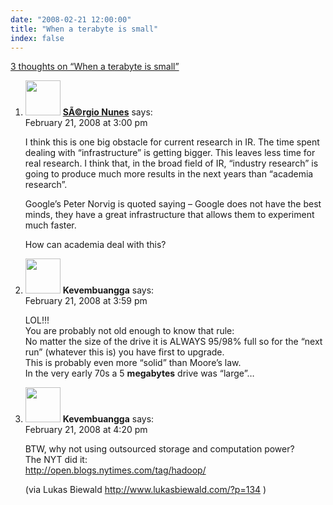```yaml
---
date: "2008-02-21 12:00:00"
title: "When a terabyte is small"
index: false
---
```


[3 thoughts on &ldquo;When a terabyte is small&rdquo;](/lemire/blog/2008/02-21-when-a-terabyte-is-small)

<ol class="comment-list">
<li id="comment-49739" class="comment even thread-even depth-1">
<div class="comment-author vcard">
<img alt src="https://secure.gravatar.com/avatar/?s=56&#038;d=mm&#038;r=g" srcset="https://secure.gravatar.com/avatar/?s=112&#038;d=mm&#038;r=g 2x" class="avatar avatar-56 photo avatar-default" height="56" width="56" decoding="async" /> <b class="fn"><a href="http://sergionunes.com/" class="url" rel="ugc external nofollow">SÃ©rgio Nunes</a></b> <span class="says">says:</span> </div>
<div class="comment-metadata"><time datetime="2008-02-21T15:00:35+00:00">February 21, 2008 at 3:00 pm</time></a> </div>
<div class="comment-content">
<p>I think this is one big obstacle for current research in IR. The time spent dealing with &ldquo;infrastructure&rdquo; is getting bigger. This leaves less time for real research. I think that, in the broad field of IR, &ldquo;industry research&rdquo; is going to produce much more results in the next years than &ldquo;academia research&rdquo;. </p>
<p>Google&rsquo;s Peter Norvig is quoted saying &#8211; Google does not have the best minds, they have a great infrastructure that allows them to experiment much faster.</p>
<p>How can academia deal with this?</p>
</div>
</li>
<li id="comment-49740" class="comment odd alt thread-odd thread-alt depth-1">
<div class="comment-author vcard">
<img alt src="https://secure.gravatar.com/avatar/988ac6d9ab01c62c26ca83981a0e5e9a?s=56&#038;d=mm&#038;r=g" srcset="https://secure.gravatar.com/avatar/988ac6d9ab01c62c26ca83981a0e5e9a?s=112&#038;d=mm&#038;r=g 2x" class="avatar avatar-56 photo" height="56" width="56" decoding="async" /> <b class="fn">Kevembuangga</b> <span class="says">says:</span> </div>
<div class="comment-metadata"><time datetime="2008-02-21T15:59:15+00:00">February 21, 2008 at 3:59 pm</time></a> </div>
<div class="comment-content">
<p>LOL!!!<br/>
You are probably not old enough to know that rule:<br/>
No matter the size of the drive it is ALWAYS 95/98% full so for the &ldquo;next run&rdquo; (whatever this is) you have first to upgrade.<br/>
This is probably even more &ldquo;solid&rdquo; than Moore&rsquo;s law.<br/>
In the very early 70s a 5 <b>megabytes</b> drive was &ldquo;large&rdquo;&#8230;</p>
</div>
</li>
<li id="comment-49741" class="comment even thread-even depth-1">
<div class="comment-author vcard">
<img alt src="https://secure.gravatar.com/avatar/988ac6d9ab01c62c26ca83981a0e5e9a?s=56&#038;d=mm&#038;r=g" srcset="https://secure.gravatar.com/avatar/988ac6d9ab01c62c26ca83981a0e5e9a?s=112&#038;d=mm&#038;r=g 2x" class="avatar avatar-56 photo" height="56" width="56" loading="lazy" decoding="async" /> <b class="fn">Kevembuangga</b> <span class="says">says:</span> </div>
<div class="comment-metadata"><time datetime="2008-02-21T16:20:03+00:00">February 21, 2008 at 4:20 pm</time></a> </div>
<div class="comment-content">
<p>BTW, why not using outsourced storage and computation power?<br/>
The NYT did it:<br/>
<a href="http://open.blogs.nytimes.com/tag/hadoop/" rel="nofollow ugc">http://open.blogs.nytimes.com/tag/hadoop/</a></p>
<p>(via Lukas Biewald <a href="http://www.lukasbiewald.com/?p=134" rel="nofollow ugc">http://www.lukasbiewald.com/?p=134</a> )</p>
</div>
</li>
</ol>
